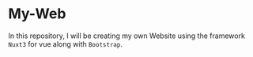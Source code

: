 # My-Web

In this repository, I will be creating my own Website using the framework `Nuxt3` for vue along with `Bootstrap`.
